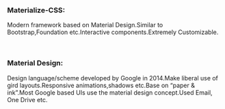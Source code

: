 
<h3>Materialize-CSS:</h3>
<p>
	Modern framework based on Material Design.Similar to Bootstrap,Foundation etc.Interactive components.Extremely Customizable.
</p>
<br>
<h3>Material Design:</h3>
<p>
Design language/scheme developed by Google in 2014.Make liberal use of gird layouts.Responsive animations,shadows etc.Base on “paper & ink”.Most Google based UIs use the material design concept.Used Email, One Drive etc.	
</p>
	








